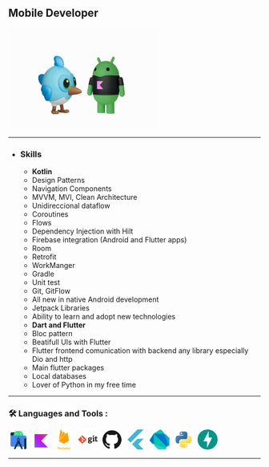 ## Mobile Developer 


<img src="https://github.com/jander96/resources_for_repos/blob/main/kotlin_flutter%20friends.gif" alt="Descripción de la imagen" width="300" height="200">


---
- ### Skills
	- **Kotlin**
	- Design Patterns
	- Navigation Components
	- MVVM, MVI, Clean Architecture
	- Unidireccional dataflow
	- Coroutines 
	- Flows
	- Dependency Injection with Hilt
	- Firebase integration (Android and Flutter apps)
	- Room 
	- Retrofit
	- WorkManger
	- Gradle
	- Unit test
	- Git, GitFlow
	- All new in native Android development
	- Jetpack Libraries
	- Ability to learn and adopt new technologies
	- **Dart and Flutter**
	- Bloc pattern
	- Beatifull UIs with Flutter
	- Flutter frontend comunication with backend any library especially Dio and http
	- Main flutter packages
	- Local databases
	- Lover of Python in my free time


---
### :hammer_and_wrench: Languages and Tools :

<img src="https://github.com/devicons/devicon/blob/master/icons/androidstudio/androidstudio-original.svg" title="Android" alt="Android" width="40" height="40"/>&nbsp;
<img src="https://github.com/devicons/devicon/blob/master/icons/kotlin/kotlin-original.svg" title="Kotlin" alt="Kotlin" width="35" height="35"/>&nbsp;
<img src="https://github.com/devicons/devicon/blob/master/icons/firebase/firebase-plain-wordmark.svg" title="Firebase" alt="Firebase" width="40" height="40"/>&nbsp;
<img src="https://github.com/devicons/devicon/blob/master/icons/git/git-original-wordmark.svg" title="Git" alt="Git" width="40" height="40"/>&nbsp;
<img src="https://github.com/devicons/devicon/blob/master/icons/github/github-original.svg" title="GitHub" alt="GitHub" width="40" height="40"/>&nbsp;
<img src="https://github.com/devicons/devicon/blob/master/icons/flutter/flutter-plain.svg" title="Flutter" alt="Flutter" width="40" height="40"/>&nbsp;
<img src="https://github.com/devicons/devicon/blob/master/icons/dart/dart-original.svg" title="Dart" alt="Dart" width="40" height="40"/>&nbsp;
<img src="https://github.com/devicons/devicon/blob/master/icons/python/python-original.svg" title="Python" alt="Python" width="40" height="40"/>&nbsp;
<img src="https://github.com/devicons/devicon/blob/master/icons/fastapi/fastapi-original.svg" title="FastAPI" alt="FastAPI" width="40" height="40"/>&nbsp;

---








<!--
**jander96/jander96** is a ✨ _special_ ✨ repository because its `README.md` (this file) appears on your GitHub profile.

Here are some ideas to get you started:

- 🔭 I’m currently working on ...
- 🌱 I’m currently learning ...
- 👯 I’m looking to collaborate on ...
- 🤔 I’m looking for help with ...
- 💬 Ask me about ...
- 📫 How to reach me: ...
- 😄 Pronouns: ...
- ⚡ Fun fact: ...
-->
